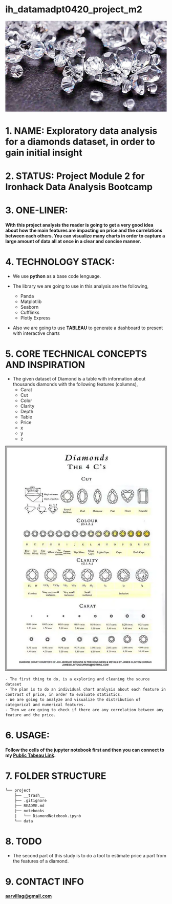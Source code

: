 # ih_datamadpt0420_project_m2

![](./data/Diamond.jpg)

# 1. NAME: Exploratory data analysis for a **diamonds** dataset, in order to gain initial insight

# 2. STATUS: Project Module 2 for **Ironhack Data Analysis Bootcamp**

# 3. ONE-LINER: 
#### With this project analysis the reader is going to get a very good idea about how the main features are impacting on price and the correlations between each others. You can visualize many charts in order to capture a large amount of data all at once in a clear and concise manner.

# 4. TECHNOLOGY STACK: 

   - We use **python** as a base code lenguage.
   - The library we are going to use in this analysis are the following,
        - Panda
        - Matplotlib
        - Seaborn
        - Cufflinks
        - Plotly Express
        
   - Also we are going to use **TABLEAU** to generate a dashboard to present with interactive charts

# 5. CORE TECHNICAL CONCEPTS AND INSPIRATION

   - The given dataset of Diamond is a table with information about thousands diamonds with the following features (columns),
        - Carat
        - Cut
        - Color
        - Clarity
        - Depth
        - Table
        - Price
        - x
        - y
        - z
  
 ![](./data/Diamond-Grading-Cut-Clarity-Colour-Carat-Color-4c.jpg)

    - The first thing to do, is a exploring and cleaning the source dataset
    - The plan is to do an individual chart analysis about each feature in contrast of price, in order to evaluate statistics. 
    - We are going to analyze and visualize the distribution of categorical and numerical features.
    - Then we are going to check if there are any correlation between any feature and the price.

# 6. USAGE: 

#### Follow the cells of the jupyter notebook first and then you can connect to my [Public Tabeau Link][1].

[1]: https://public.tableau.com/profile/agustin.arvilla#!/vizhome/IH_Project2-dscleaned/Dashboard1


# 7. FOLDER STRUCTURE
```
└── project
    ├── __trash__
    ├── .gitignore
    ├── README.md
    ├── notebooks
    │   └── DiamondNotebook.ipynb
    └── data
```

# 8. TODO

- The second part of this study is to do a tool to estimate price a part from the features of a diamond.


# 9. CONTACT INFO 

####       aarvillag@gmail.com
